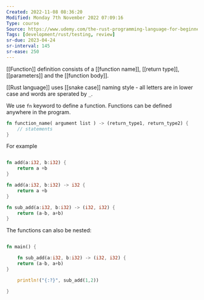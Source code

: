 ```yaml
---
Created: 2022-11-08 08:36:20
Modified: Monday 7th November 2022 07:09:16
Type: course
Source: https://www.udemy.com/the-rust-programming-language-for-beginners/?xref=E0Aed11STH4LPUQvCz0GJFABTmM=
Tags: [development/rust/testing, review]
sr-due: 2023-04-24
sr-interval: 145
sr-ease: 250
---
```


[[Function]] definition consists of a [[function name]], [[return type]], [[parameters]] and the [[function body]].

[[Rust language]] uses [[snake case]] naming style - all letters are in lower case and words are sperated by `_`.

We use `fn` keyword to define a function. Functions can be defined anywhere in the program.

```rust
fn function_name( argument list ) -> (return_type1, return_type2) {
    // statements
}
```

For example

```rust

fn add(a:i32, b:i32) {
    return a +b
}

fn add(a:i32, b:i32) -> i32 {
    return a +b
}

fn sub_add(a:i32, b:i32) -> (i32, i32) {
    return (a-b, a+b)
}

```

The functions can also be nested:

```rust

fn main() {

    fn sub_add(a:i32, b:i32) -> (i32, i32) {
    return (a-b, a+b)
}

    println!("{:?}", sub_add(1,2))

}

```